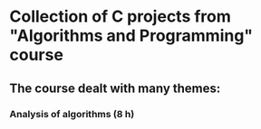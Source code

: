 # Collection of C projects from "Algorithms and Programming" course 

## The course dealt with many themes:

### Analysis of algorithms (8 h)
